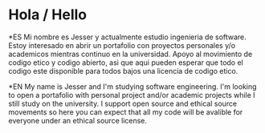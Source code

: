 # Hola / Hello

*ES
Mi nombre es Jesser y actualmente estudio ingenieria de software. Estoy interesado en abrir un portafolio con proyectos personales y/o academicos mientras 
continuo en la universidad. Apoyo al movimiento de codigo etico y codigo abierto, asi que aqui pueden esperar que todo el codigo este disponible
para todos bajos una licencia de codigo etico.

*EN
My name is Jesser and I'm studying software engineering. I'm looking to open a portafolio with personal project and/or academic projects while I still study on
the university. I support open source and ethical source movements so here you can expect that all my code will be avalible for everyone under an ethical source license.




